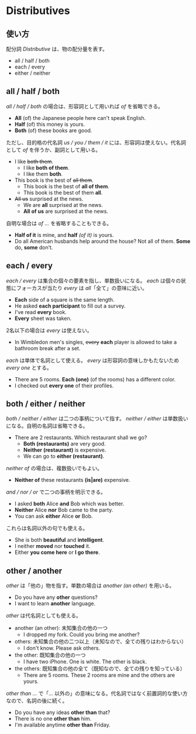# Distributives

## 使い方

配分詞 _Distributive_ は、物の配分量を表す。

* all / half / both
* each / every
* either / neither

## all / half / both

_all / half / both_ の場合は、形容詞として用いれば _of_ を省略できる。

* __All__ (of) the Japanese people here can't speak English.
* __Half__ (of) this money is yours.
* __Both__ (of) these books are good.

ただし、目的格の代名詞 _us / you / them / it_ には、形容詞は使えない。代名詞として _of_ を伴うか、副詞として用いる。

* I like <del>both them</del>.
  * I like __both of them__.
  * I like them __both__.
* This book is the best of <del>all them</del>.
  * This book is the best of __all of them__.
  * This book is the best of them __all__.
* <del>All us</del> surprised at the news.
  * We are __all__ surprised at the news.
  * __All of us__ are surprised at the news.

自明な場合は _of ..._ を省略することもできる。

* __Half of it__ is mine, and __half__ _(of it)_ is yours.
* Do all American husbands help around the house? Not all of them. __Some__ do, __some__ don’t.

## each / every

_each / every_ は集合の個々の要素を指し、単数扱いになる。 _each_ は個々の状態にフォーカスが当たり _every_ は _all_「全て」の意味に近い。

* __Each__ side of a square is the same length.
* He asked __each participant__ to fill out a survey.
* I've read __every__ book.
* __Every__ sheet was taken.

2名以下の場合は _every_ は使えない。

* In Wimbledon men's singles, <del>every</del> __each__ player is allowed to take a bathroom break after a set.

_each_ は単体で名詞として使える。 _every_ は形容詞の意味しかもたないため _every one_ とする。

* There are 5 rooms. __Each (one)__ (of the rooms) has a different color.
* I checked out __every one__ of their profiles.

## both / either / neither

_both / neither / either_ は二つの事柄について指す。 _neither / either_ は単数扱いになる。自明の名詞は省略できる。

* There are 2 restaurants. Which restaurant shall we go?
  * __Both (restaurants)__ are very good.
  * __Neither (restaurant)__ is expensive.
  * We can go to __either (restaurant)__.

_neither of_ の場合は、複数扱いでもよい。

* __Neither of__ these restaurants __(is|are)__ expensive.

_and / nor / or_ で二つの事柄を明示できる。

* I asked __both__ Alice __and__ Bob which was better.
* __Neither__ Alice __nor__ Bob came to the party.
* You can ask __either__ Alice __or__ Bob.

これらは名詞以外の句でも使える。

* She is both __beautiful__ and __intelligent__.
* I neither __moved__ nor __touched__ it.
* Either __you come here__ or __I go there__.

## other / another

_other_ は「他の」物を指す。単数の場合は _another (an other)_ を用いる。

* Do you have any __other__ questions?
* I want to learn __another__ language.

_other_ は代名詞としても使える。

* another (an other): 未知集合の他の一つ
  * I dropped my fork. Could you bring me another?
* others: 未知集合の他の二つ以上（未知なので、全ての残りはわからない）
  * I don't know. Please ask others.
* the other: 既知集合の他の一つ
  * I have two iPhone. One is white. The other is black.
* the others: 既知集合の他の全て（既知なので、全ての残りを知っている）
  * There are 5 rooms. These 2 rooms are mine and the others are yours.

_other than ..._ で「... 以外の」の意味になる。代名詞ではなく前置詞的な使い方なので、名詞の後に続く。

* Do you have any ideas __other than__ that?
* There is no one __other than__ him.
* I'm available anytime __other than__ Friday.

